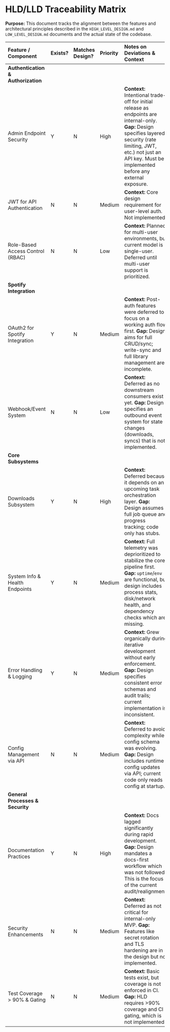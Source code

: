 # HLD/LLD Traceability Matrix

**Purpose:** This document tracks the alignment between the features and architectural principles described in the `HIGH_LEVEL_DESIGN.md` and `LOW_LEVEL_DESIGN.md` documents and the actual state of the codebase.

| Feature / Component | Exists? | Matches Design? | Priority | Notes on Deviations & Context |
| :--- | :--- | :--- | :--- | :--- |
| **Authentication & Authorization** | | | | |
| Admin Endpoint Security | Y | N | High | **Context:** Intentional trade-off for initial release as endpoints are internal-only. **Gap:** Design specifies layered security (rate limiting, JWT, etc.) not just an API key. Must be implemented before any external exposure. |
| JWT for API Authentication | N | N | Medium | **Context:** Core design requirement for user-level auth. Not implemented. |
| Role-Based Access Control (RBAC) | N | N | Low | **Context:** Planned for multi-user environments, but current model is single-user. Deferred until multi-user support is prioritized. |
| **Spotify Integration** | | | | |
| OAuth2 for Spotify Integration | Y | N | Medium | **Context:** Post-auth features were deferred to focus on a working auth flow first. **Gap:** Design aims for full CRUD/sync; write-sync and full library management are incomplete. |
| Webhook/Event System | N | N | Low | **Context:** Deferred as no downstream consumers exist yet. **Gap:** Design specifies an outbound event system for state changes (downloads, syncs) that is not implemented. |
| **Core Subsystems** | | | | |
| Downloads Subsystem | Y | N | High | **Context:** Deferred because it depends on an upcoming task orchestration layer. **Gap:** Design assumes full job queue and progress tracking; code only has stubs. |
| System Info & Health Endpoints | Y | N | Medium | **Context:** Full telemetry was deprioritized to stabilize the core pipeline first. **Gap:** `uptime`/`env` are functional, but design includes process stats, disk/network health, and dependency checks which are missing. |
| Error Handling & Logging | Y | N | Medium | **Context:** Grew organically during iterative development without early enforcement. **Gap:** Design specifies consistent error schemas and audit trails; current implementation is inconsistent. |
| Config Management via API | N | N | Medium | **Context:** Deferred to avoid complexity while config schema was evolving. **Gap:** Design includes runtime config updates via API; current code only reads config at startup. |
| **General Processes & Security** | | | | |
| Documentation Practices | Y | N | High | **Context:** Docs lagged significantly during rapid development. **Gap:** Design mandates a docs-first workflow which was not followed. This is the focus of the current audit/realignment. |
| Security Enhancements | N | N | Medium | **Context:** Deferred as not critical for internal-only MVP. **Gap:** Features like secret rotation and TLS hardening are in the design but not implemented. |
| Test Coverage > 90% & Gating | N | N | Medium | **Context:** Basic tests exist, but coverage is not enforced in CI. **Gap:** HLD requires >90% coverage and CI gating, which is not implemented. |
